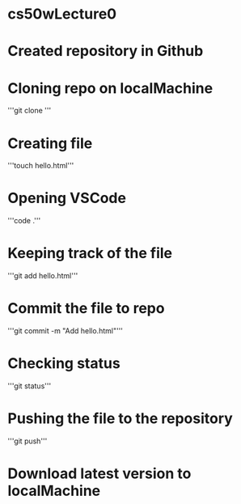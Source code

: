 # cs50wLecture0

# Created repository in Github
# Cloning repo on localMachine
'''git clone <url>'''

# Creating file
'''touch hello.html'''

# Opening VSCode
'''code .'''

# Keeping track of the file
'''git add hello.html'''

# Commit the file to repo
'''git commit -m "Add hello.html"'''

# Checking status
'''git status'''

# Pushing the file to the repository
'''git push'''

# Download latest version to localMachine
